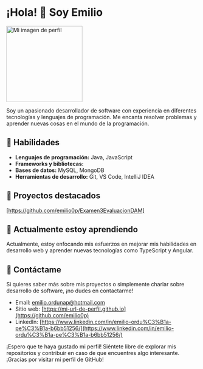 # ¡Hola! 👋 Soy Emilio

[<img src="https://avatars.githubusercontent.com/u/118686654?v=4" alt="Mi imagen de perfil" width="200px" />](https://mi-url-de-perfil.github.io)

Soy un apasionado desarrollador de software con experiencia en diferentes tecnologías y lenguajes de programación. Me encanta resolver problemas y aprender nuevas cosas en el mundo de la programación.

## 🚀 Habilidades

- **Lenguajes de programación:** Java, JavaScript
- **Frameworks y bibliotecas:** 
- **Bases de datos:** MySQL, MongoDB
- **Herramientas de desarrollo:** Git, VS Code, IntelliJ IDEA

## 🔭 Proyectos destacados
[https://github.com/emilio0p/Examen3EvaluacionDAM]

## 🌱 Actualmente estoy aprendiendo

Actualmente, estoy enfocando mis esfuerzos en mejorar mis habilidades en desarrollo web y aprender nuevas tecnologías como TypeScript y Angular.

## 💬 Contáctame

Si quieres saber más sobre mis proyectos o simplemente charlar sobre desarrollo de software, ¡no dudes en contactarme!

- Email: emilio.ordunap@hotmail.com
- Sitio web: [https://mi-url-de-perfil.github.io](https://github.com/emilio0p)
- LinkedIn: [https://www.linkedin.com/in/emilio-ordu%C3%B1a-pe%C3%B1a-b6bb51256/](https://www.linkedin.com/in/emilio-ordu%C3%B1a-pe%C3%B1a-b6bb51256/)

¡Espero que te haya gustado mi perfil! Siéntete libre de explorar mis repositorios y contribuir en caso de que encuentres algo interesante. ¡Gracias por visitar mi perfil de GitHub!
